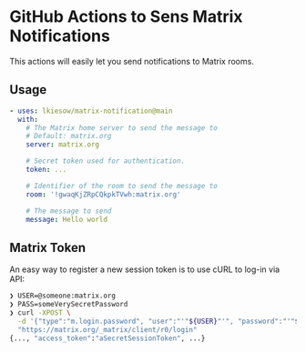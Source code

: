 # GitHub Actions to Sens Matrix Notifications

This actions will easily let you send notifications to Matrix rooms.


## Usage


```yaml
- uses: lkiesow/matrix-notification@main
  with:
    # The Matrix home server to send the message to
    # Default: matrix.org
    server: matrix.org

    # Secret token used for authentication.
    token: ...

    # Identifier of the room to send the message to
    room: '!gwaqKjZRpCQkpkTVwh:matrix.org'

    # The message to send
    message: Hello world
```


## Matrix Token

An easy way to register a new session token is to use cURL to log-in via API:

```bash
❯ USER=@someone:matrix.org
❯ PASS=someVerySecretPassword
❯ curl -XPOST \
  -d '{"type":"m.login.password", "user":"'"${USER}"'", "password":"'"${PASS}"'"}' \
  "https://matrix.org/_matrix/client/r0/login"
{..., "access_token":"aSecretSessionToken", ...}
```
